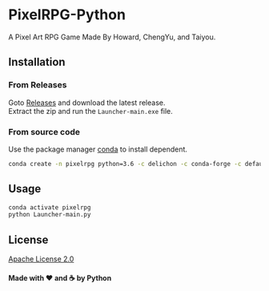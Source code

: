 # PixelRPG-Python

 A Pixel Art RPG Game Made By Howard, ChengYu, and Taiyou.

## Installation

### From Releases

Goto [Releases](https://github.com/PixelRPG/PixelRPG-Python/releases) and download the latest release.  
Extract the zip and run the `Launcher-main.exe` file.

### From source code

Use the package manager [conda](<https://anaconda.org/>) to install dependent.

```bash
conda create -n pixelrpg python=3.6 -c delichon -c conda-forge -c defaults pyside2 pygame
```

## Usage

```bash
conda activate pixelrpg
python Launcher-main.py
```

## License

[Apache License 2.0](https://choosealicense.com/licenses/apache-2.0/)

#### Made with ❤ and ☕ by Python
